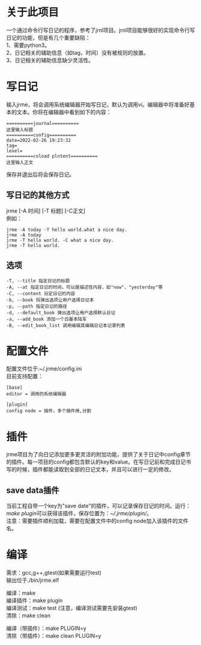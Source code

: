 # 关于此项目  
一个通过命令行写日记的程序，参考了jrnl项目。jrnl项目能够很好的实现命令行写日记的功能，但是有几个重要缺陷：  
1、需要python3。  
2、日记相关的辅助信息（如tag，时间）没有被规则的放置。  
3、日记相关的辅助信息缺少灵活性。

# 写日记
输入jrme，将会调用系统编辑器开始写日记，默认为调用vi。编辑器中将准备好基本的文本。你将在编辑器中看到如下的内容：  
```
==========journal==========
这里输入标题
==========config==========
date=2022-02-26 19:23:32
tag=
level=
==========coload plntent==========
这里输入正文
```
保存并退出后将会保存日记。
## 写日记的其他方式
jrme [-A 时间] [-T 标题] [-C正文]  
例如：
```
jrme -A today -T hello world.what a nice day.
jrme -A today
jrme -T hello world. -C what a nice day.
jrme -T hello world.
```

## 选项
```
-T, --title 指定日记的标题
-A, --at 指定日记的时间，可以是描述性内容，如"now"，"yesterday"等
-C, --content 日定日记的内容
-b, --book 将弹出选项让用户选择日记本
-p, --path 指定日记的路径
-d, --default_book 弹出选项让用户选择默认日记
-a, --add_book 添加一个日基本陆军
-B, --edit_book_list 调用编辑其编辑日记本记录列表
```

# 配置文件
配置文件位于:~/.jrme/config.ini  
目前支持配置：
```
[base]
editor = 调用的系统编辑器

[plugin]
config node = 插件，多个插件用,分割
```

# 插件
jrme项目为了向日记添加更多更灵活的附加功能，提供了关于日记中config章节的插件。每一项目的config都包含默认的key和value。在写日记前和完成日记书写的时候，插件都能读取到全部的日记文本，并且可以进行一定的修改。  
## save data插件
当前工程自带一个key为"save date"的插件，可以记录保存日记的时间。运行：*make plugin*可以获得该插件，保存位置为：*~/.jrme/plugin/*。  
注意：需要插件顺利加载，需要在配置文件中的config node加入该插件的文件名。

# 编译
需求：gcc,g++,gtest(如果需要运行test)  
输出位于./bin/jrme.elf  

编译：make  
编译插件：make plugin  
编译测试：make test (注意，编译测试需要先安装gtest)  
清除：make clean

编译（带插件）：make PLUGIN=y  
清除（带插件）：make clean PLUGIN=y

